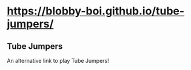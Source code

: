# https://blobby-boi.github.io/tube-jumpers/
## Tube Jumpers
An alternative link to play Tube Jumpers!
